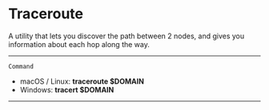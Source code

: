 # Traceroute

A utility that lets you discover the path between 2 nodes, and gives you information about each hop along the way.

---
`Command` 
- macOS / Linux: **traceroute $DOMAIN**
- Windows: **tracert $DOMAIN**
---